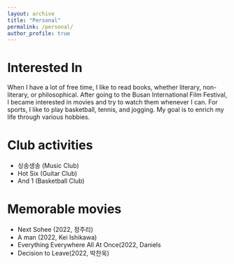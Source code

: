 ```yaml
---
layout: archive
title: "Personal"
permalink: /personal/
author_profile: true
---
```


Interested In
======
When I have a lot of free time, I like to read books, whether literary, non-literary, or philosophical.
After going to the Busan International Film Festival, 
I became interested in movies and try to watch them whenever I can. 
For sports, I like to play basketball, tennis, and jogging. 
My goal is to enrich my life through various hobbies. 

Club activities
======
* 싱송생송 (Music Club)
* Hot Six (Guitar Club)
* And 1 (Basketball Club)

Memorable movies
======
* Next Sohee (2022, 정주리)
* A man (2022, Kei Ishikawa)
* Everything Everywhere All At Once(2022, Daniels
* Decision to Leave(2022, 박찬욱)
